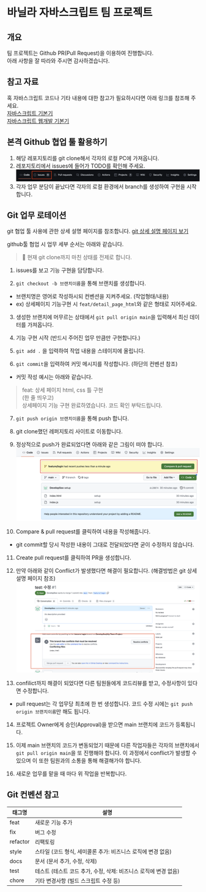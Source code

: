 # 바닐라 자바스크립트 팀 프로젝트

## 개요
팀 프로젝트는 Github PR(Pull Request)을 이용하여 진행합니다.  
아래 사항을 잘 따라와 주시면 감사하겠습니다.

## 참고 자료
혹 자바스크립트 코드나 기타 내용에 대한 참고가 필요하시다면 아래 링크를 참조해 주세요.  
[자바스크립트 기본기](https://github.com/issuebombom/nodejs_study_alone/blob/main/study_alone_basic.md)  
[자바스크립트 웹개발 기본기](https://github.com/issuebombom/nodejs_study_alone/blob/main/study_alone_web.md)

## 본격 Github 협업 툴 활용하기
1. 해당 레포지토리를 git clone해서 각자의 로컬 PC에 가져옵니다.
2. 레포지토리에서 issues에 들어가 TODO를 확인해 주세요.
![issues-exam](./img/issue_exam.png)
3. 각자 업무 분담이 끝났다면 각자의 로컬 환경에서 branch를 생성하여 구현을 시작합니다.

## Git 업무 로테이션
git 협업 툴 사용에 관한 상세 설명 페이지를 참조합니다. [git 상세 설명 페이지 보기](https://teamsparta.notion.site/Github-3f4ee9e7ab2741368648f90acec31835)  

github툴 협업 시 업무 세부 순서는 아래와 같습니다.

> 📌 현재 git clone까지 마친 상태를 전제로 합니다.  
1. issues를 보고 기능 구현을 담당합니다.

2. `git checkout -b 브랜치이름`을 통해 브랜치를 생성합니다.
  - 브랜치명은 영어로 작성하시되 컨벤션을 지켜주세요. (작업형태/내용)
  - ex) 상세페이지 기능구현 시 `feat/detail_page_html`와 같은 형태로 지어주세요.

3. 생성한 브랜치에 머무르는 상태에서 `git pull origin main`을 입력해서 최신 데이터를 가져옵니다.

4. 기능 구현 시작 (반드시 주어진 업무 만큼만 구현합니다.)

5. `git add .` 을 입력하여 작업 내용을 스테이지에 올립니다.  

6. `git commit`을 입력하여 커밋 메시지를 작성합니다. (하단의 컨벤션 참조)
  - 커밋 작성 예시는 아래와 같습니다.  
  > feat: 상세 페이지 html, css 틀 구현  
  > (한 줄 띄우고)  
  > 상세페이지 기능 구현 완료하였습니다. 코드 확인 부탁드립니다.

7. `git push origin 브랜치이름`을 통해 push 합니다.

8. git clone했던 레퍼지토리 사이트로 이동합니다.

9. 정상적으로 push가 완료되었다면 아래와 같은 그림이 떠야 합니다.  
![pull-request-exam](./img/pull_request_exam.png)  

10. Compare & pull request를 클릭하여 내용을 작성해줍니다.
  - git commit할 당시 작성한 내용이 그대로 전달되었다면 굳이 수정하지 않습니다.

11. Create pull request를 클릭하여 PR을 생성합니다.

12. 만약 아래와 같이 Conflict가 발생했다면 해결이 필요합니다. (해결방법은 git 상세설명 페이지 참조)  
![conflicts-exam](./img/conflicts_exam.png)

13. confilict까지 해결이 되었다면 다른 팀원들에게 코드리뷰를 받고, 수정사항이 있다면 수정합니다.  
- pull request는 각 업무당 최초에 한 번 생성합니다. 코드 수정 시에는 `git push origin 브랜치이름`만 해도 됩니다.

14. 프로젝트 Owner에게 승인(Approval)을 받으면 main 브랜치에 코드가 등록됩니다.

15. 이제 main 브랜치의 코드가 변동되었기 때문에 다른 작업자들은 각자의 브랜치에서 `git pull origin main`을 또 진행해야 합니다. 이 과정에서 conflict가 발생할 수 있으며 이 또한 팀원과의 소통을 통해 해결해가야 합니다.

16. 새로운 업무를 맡을 때 마다 위 작업을 반복합니다.


## Git 컨벤션 참고
|태그명|설명|  
|---|---|  
|feat|새로운 기능 추가|  
|fix|버그 수정|  
|refactor|리팩토링|  
|style|스타일 (코드 형식, 세미콜론 추가: 비즈니스 로직에 변경 없음)|  
|docs|문서 (문서 추가, 수정, 삭제)|  
|test|테스트 (테스트 코드 추가, 수정, 삭제: 비즈니스 로직에 변경 없음)|  
|chore|기타 변경사항 (빌드 스크립트 수정 등)|
